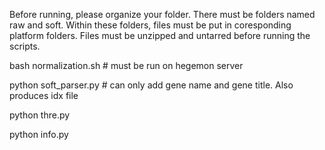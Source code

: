 Before running, please organize your folder.
There must be folders named raw and soft. Within these folders, files must be
put in coresponding platform folders. Files must be unzipped and untarred before
running the scripts.

bash normalization.sh  # must be run on hegemon server

python soft_parser.py <path-to-softfile>  # can only add gene name and gene title. Also produces idx file

python thre.py

python info.py
